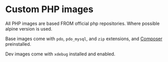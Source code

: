 # Custom PHP images

All PHP images are based FROM official php repositories.
Where possible alpine version is used.

Base images come with `pdo`, `pdo_mysql`, and `zip` extensions,
and [Composer](https://getcomposer.org/) preinstalled.

Dev images come with `xdebug` installed and enabled.
